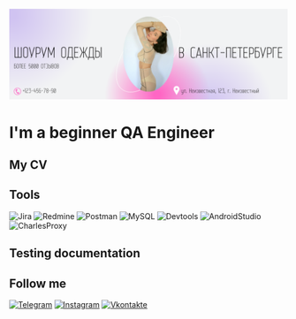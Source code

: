 [![Header](https://github.com/ViktorRusin/ViktorRusin/blob/master/assets/Header.png)](https://vk.com/vik_rusin)

# I'm a beginner QA Engineer

## My CV

## Tools

![Jira](https://img.shields.io/badge/Jira-090909?style=for-the-badge&logo=jira&logoColor=136BE1)
![Redmine](https://img.shields.io/badge/Redmine-090909?style=for-the-badge&logo=redmine&logoColor=CA1613)
![Postman](https://img.shields.io/badge/Postman-090909?style=for-the-badge&logo=postman)
![MySQL](https://img.shields.io/badge/MySQL-090909?style=for-the-badge&logo=mysql&logoColor=00618A)
![Devtools](https://img.shields.io/badge/Devtools-090909?style=for-the-badge&logo=googlechrome&logoColor=2674F2)
![AndroidStudio](https://img.shields.io/badge/androidstudio-090909?style=for-the-badge&logo=androidstudio&logoColor=3AD07D)
![CharlesProxy](https://img.shields.io/badge/charlesproxy-090909?style=for-the-badge&logo)

## Testing documentation

## Follow me

[![Telegram](https://img.shields.io/badge/telegram-090909?style=for-the-badge&logo=telegram&logoColor=136BE1)](https://t.me/rusinviktor)
[![Instagram](https://img.shields.io/badge/Instagram-090909?style=for-the-badge&logo=instagram&logoColor=CA1613)](https://www.instagram.com/viktorqae/)
[![Vkontakte](https://img.shields.io/badge/Vkontakte-090909?style=for-the-badge&logo=vk&logoColor=0077FF)](https://vk.com/vik_rusin)